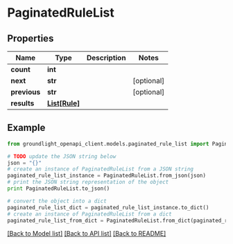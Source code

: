 # PaginatedRuleList


## Properties
Name | Type | Description | Notes
------------ | ------------- | ------------- | -------------
**count** | **int** |  | 
**next** | **str** |  | [optional] 
**previous** | **str** |  | [optional] 
**results** | [**List[Rule]**](Rule.md) |  | 

## Example

```python
from groundlight_openapi_client.models.paginated_rule_list import PaginatedRuleList

# TODO update the JSON string below
json = "{}"
# create an instance of PaginatedRuleList from a JSON string
paginated_rule_list_instance = PaginatedRuleList.from_json(json)
# print the JSON string representation of the object
print PaginatedRuleList.to_json()

# convert the object into a dict
paginated_rule_list_dict = paginated_rule_list_instance.to_dict()
# create an instance of PaginatedRuleList from a dict
paginated_rule_list_from_dict = PaginatedRuleList.from_dict(paginated_rule_list_dict)
```
[[Back to Model list]](../README.md#documentation-for-models) [[Back to API list]](../README.md#documentation-for-api-endpoints) [[Back to README]](../README.md)


